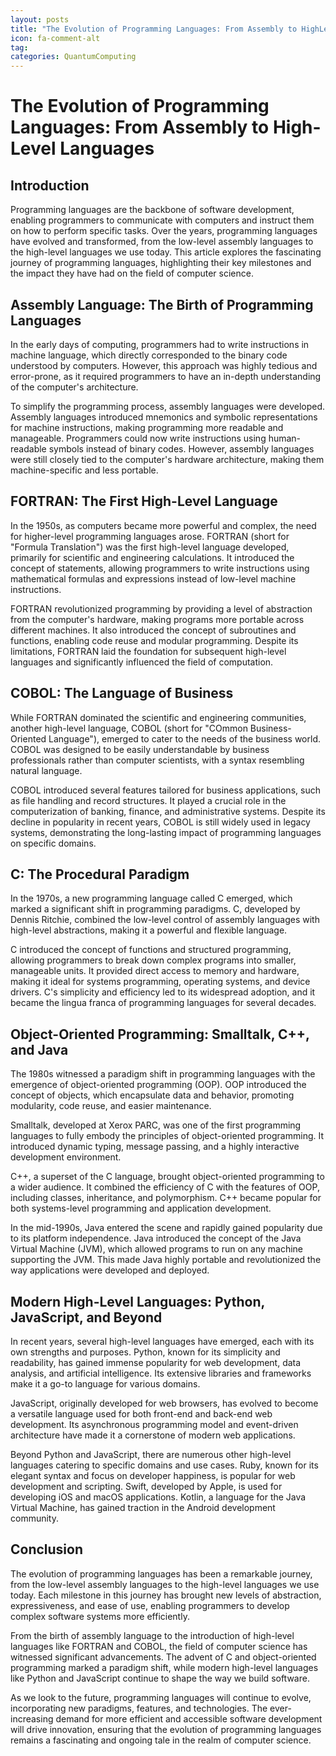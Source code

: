 ```yaml
---
layout: posts
title: "The Evolution of Programming Languages: From Assembly to HighLevel Languages"
icon: fa-comment-alt
tag:      
categories: QuantumComputing
---
```



# The Evolution of Programming Languages: From Assembly to High-Level Languages

## Introduction

Programming languages are the backbone of software development, enabling programmers to communicate with computers and instruct them on how to perform specific tasks. Over the years, programming languages have evolved and transformed, from the low-level assembly languages to the high-level languages we use today. This article explores the fascinating journey of programming languages, highlighting their key milestones and the impact they have had on the field of computer science.

## Assembly Language: The Birth of Programming Languages

In the early days of computing, programmers had to write instructions in machine language, which directly corresponded to the binary code understood by computers. However, this approach was highly tedious and error-prone, as it required programmers to have an in-depth understanding of the computer's architecture.

To simplify the programming process, assembly languages were developed. Assembly languages introduced mnemonics and symbolic representations for machine instructions, making programming more readable and manageable. Programmers could now write instructions using human-readable symbols instead of binary codes. However, assembly languages were still closely tied to the computer's hardware architecture, making them machine-specific and less portable.

## FORTRAN: The First High-Level Language

In the 1950s, as computers became more powerful and complex, the need for higher-level programming languages arose. FORTRAN (short for "Formula Translation") was the first high-level language developed, primarily for scientific and engineering calculations. It introduced the concept of statements, allowing programmers to write instructions using mathematical formulas and expressions instead of low-level machine instructions.

FORTRAN revolutionized programming by providing a level of abstraction from the computer's hardware, making programs more portable across different machines. It also introduced the concept of subroutines and functions, enabling code reuse and modular programming. Despite its limitations, FORTRAN laid the foundation for subsequent high-level languages and significantly influenced the field of computation.

## COBOL: The Language of Business

While FORTRAN dominated the scientific and engineering communities, another high-level language, COBOL (short for "COmmon Business-Oriented Language"), emerged to cater to the needs of the business world. COBOL was designed to be easily understandable by business professionals rather than computer scientists, with a syntax resembling natural language.

COBOL introduced several features tailored for business applications, such as file handling and record structures. It played a crucial role in the computerization of banking, finance, and administrative systems. Despite its decline in popularity in recent years, COBOL is still widely used in legacy systems, demonstrating the long-lasting impact of programming languages on specific domains.

## C: The Procedural Paradigm

In the 1970s, a new programming language called C emerged, which marked a significant shift in programming paradigms. C, developed by Dennis Ritchie, combined the low-level control of assembly languages with high-level abstractions, making it a powerful and flexible language.

C introduced the concept of functions and structured programming, allowing programmers to break down complex programs into smaller, manageable units. It provided direct access to memory and hardware, making it ideal for systems programming, operating systems, and device drivers. C's simplicity and efficiency led to its widespread adoption, and it became the lingua franca of programming languages for several decades.

## Object-Oriented Programming: Smalltalk, C++, and Java

The 1980s witnessed a paradigm shift in programming languages with the emergence of object-oriented programming (OOP). OOP introduced the concept of objects, which encapsulate data and behavior, promoting modularity, code reuse, and easier maintenance.

Smalltalk, developed at Xerox PARC, was one of the first programming languages to fully embody the principles of object-oriented programming. It introduced dynamic typing, message passing, and a highly interactive development environment.

C++, a superset of the C language, brought object-oriented programming to a wider audience. It combined the efficiency of C with the features of OOP, including classes, inheritance, and polymorphism. C++ became popular for both systems-level programming and application development.

In the mid-1990s, Java entered the scene and rapidly gained popularity due to its platform independence. Java introduced the concept of the Java Virtual Machine (JVM), which allowed programs to run on any machine supporting the JVM. This made Java highly portable and revolutionized the way applications were developed and deployed.

## Modern High-Level Languages: Python, JavaScript, and Beyond

In recent years, several high-level languages have emerged, each with its own strengths and purposes. Python, known for its simplicity and readability, has gained immense popularity for web development, data analysis, and artificial intelligence. Its extensive libraries and frameworks make it a go-to language for various domains.

JavaScript, originally developed for web browsers, has evolved to become a versatile language used for both front-end and back-end web development. Its asynchronous programming model and event-driven architecture have made it a cornerstone of modern web applications.

Beyond Python and JavaScript, there are numerous other high-level languages catering to specific domains and use cases. Ruby, known for its elegant syntax and focus on developer happiness, is popular for web development and scripting. Swift, developed by Apple, is used for developing iOS and macOS applications. Kotlin, a language for the Java Virtual Machine, has gained traction in the Android development community.

## Conclusion

The evolution of programming languages has been a remarkable journey, from the low-level assembly languages to the high-level languages we use today. Each milestone in this journey has brought new levels of abstraction, expressiveness, and ease of use, enabling programmers to develop complex software systems more efficiently.

From the birth of assembly language to the introduction of high-level languages like FORTRAN and COBOL, the field of computer science has witnessed significant advancements. The advent of C and object-oriented programming marked a paradigm shift, while modern high-level languages like Python and JavaScript continue to shape the way we build software.

As we look to the future, programming languages will continue to evolve, incorporating new paradigms, features, and technologies. The ever-increasing demand for more efficient and accessible software development will drive innovation, ensuring that the evolution of programming languages remains a fascinating and ongoing tale in the realm of computer science.